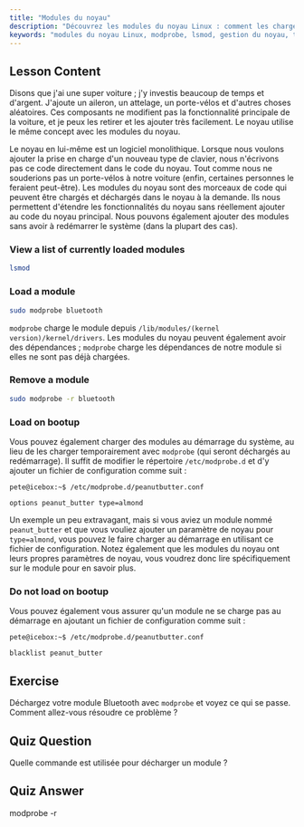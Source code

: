 ```yaml
---
title: "Modules du noyau"
description: "Découvrez les modules du noyau Linux : comment les charger, les décharger et les gérer. Comprenez les commandes `modprobe` et `lsmod` pour étendre les fonctionnalités du noyau. Commencez votre parcours Linux !"
keywords: "modules du noyau Linux, modprobe, lsmod, gestion du noyau, tutoriel Linux, Linux pour débutants, guide Linux"
---
```


## Lesson Content

Disons que j'ai une super voiture ; j'y investis beaucoup de temps et d'argent. J'ajoute un aileron, un attelage, un porte-vélos et d'autres choses aléatoires. Ces composants ne modifient pas la fonctionnalité principale de la voiture, et je peux les retirer et les ajouter très facilement. Le noyau utilise le même concept avec les modules du noyau.

Le noyau en lui-même est un logiciel monolithique. Lorsque nous voulons ajouter la prise en charge d'un nouveau type de clavier, nous n'écrivons pas ce code directement dans le code du noyau. Tout comme nous ne souderions pas un porte-vélos à notre voiture (enfin, certaines personnes le feraient peut-être). Les modules du noyau sont des morceaux de code qui peuvent être chargés et déchargés dans le noyau à la demande. Ils nous permettent d'étendre les fonctionnalités du noyau sans réellement ajouter au code du noyau principal. Nous pouvons également ajouter des modules sans avoir à redémarrer le système (dans la plupart des cas).

### View a list of currently loaded modules

```bash
lsmod
```

### Load a module

```bash
sudo modprobe bluetooth
```

`modprobe` charge le module depuis `/lib/modules/(kernel version)/kernel/drivers`. Les modules du noyau peuvent également avoir des dépendances ; `modprobe` charge les dépendances de notre module si elles ne sont pas déjà chargées.

### Remove a module

```bash
sudo modprobe -r bluetooth
```

### Load on bootup

Vous pouvez également charger des modules au démarrage du système, au lieu de les charger temporairement avec `modprobe` (qui seront déchargés au redémarrage). Il suffit de modifier le répertoire `/etc/modprobe.d` et d'y ajouter un fichier de configuration comme suit :

```plaintext
pete@icebox:~$ /etc/modprobe.d/peanutbutter.conf

options peanut_butter type=almond
```

Un exemple un peu extravagant, mais si vous aviez un module nommé `peanut_butter` et que vous vouliez ajouter un paramètre de noyau pour `type=almond`, vous pouvez le faire charger au démarrage en utilisant ce fichier de configuration. Notez également que les modules du noyau ont leurs propres paramètres de noyau, vous voudrez donc lire spécifiquement sur le module pour en savoir plus.

### Do not load on bootup

Vous pouvez également vous assurer qu'un module ne se charge pas au démarrage en ajoutant un fichier de configuration comme suit :

```plaintext
pete@icebox:~$ /etc/modprobe.d/peanutbutter.conf

blacklist peanut_butter
```

## Exercise

Déchargez votre module Bluetooth avec `modprobe` et voyez ce qui se passe. Comment allez-vous résoudre ce problème ?

## Quiz Question

Quelle commande est utilisée pour décharger un module ?

## Quiz Answer

modprobe -r
